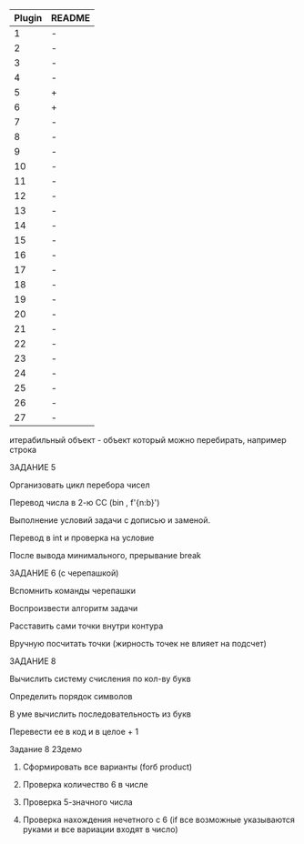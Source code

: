 | Plugin | README |
| ------ | ------ |
 | 1| - |
 | 2| - |
 | 3| - |
 | 4| - |
 | 5| + |
 | 6| + |
 | 7| - |
 | 8| - |
 | 9| - |
 | 10| - |
 | 11| - |
 | 12| - |
 | 13| - |
 | 14| - |
 | 15| - |
 | 16| - |
 | 17| - |
 | 18| - |
 | 19| - |
 | 20| - |
 | 21| - |
 | 22| - |
 | 23| - |
 | 24| - |
 | 25| - |
 | 26| - |
 | 27| - |
 
 
итерабильный объект - объект который можно перебирать, например строка

ЗАДАНИЕ 5

Организовать цикл перебора чисел

Перевод числа в 2-ю СС (bin , f'{n:b}')

Выполнение условий задачи с дописью и заменой.

Перевод в int и проверка на условие

После вывода минимального, прерывание break

ЗАДАНИЕ 6 (с черепашкой)

Вспомнить команды черепашки

Воспроизвести алгоритм задачи

Расставить сами точки внутри контура

Вручную посчитать точки (жирность точек не влияет на подсчет)

ЗАДАНИЕ 8

Вычислить систему счисления по кол-ву букв

Определить порядок символов

В уме вычислить последовательность из букв

Перевести ее в код и в целое + 1

Задание 8 23демо
1. Сформировать все варианты (forб product)

2. Проверка количество 6 в числе

3. Проверка 5-значного числа

4. Проверка нахождения нечетного с 6 (if все возможные указываются руками и все вариации входят в число)
